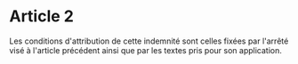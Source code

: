 # Article 2

Les conditions d'attribution de cette indemnité sont celles fixées par l'arrêté visé à l'article précédent ainsi que par les textes pris pour son application.
